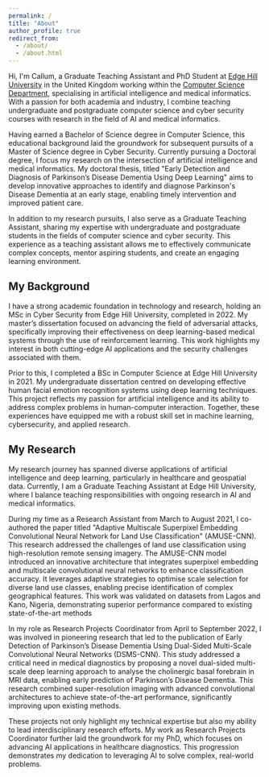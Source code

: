 ```yaml
---
permalink: /
title: "About"
author_profile: true
redirect_from: 
  - /about/
  - /about.html
---
```


Hi, I'm Callum, a Graduate Teaching Assistant and PhD Student at [Edge Hill University](https://edgehill.ac.uk) in the United Kingdom working within the [Computer Science Department](https://edgehill.ac.uk/departments/academic/computerscience/), specialising in artificial intelligence and medical informatics. With a passion for both academia and industry, I combine teaching undergraduate and postgraduate computer science and cyber security courses with research in the field of AI and medical informatics.

Having earned a Bachelor of Science degree in Computer Science, this educational background laid the groundwork for subsequent pursuits of a Master of Science degree in Cyber Security. Currently pursuing a Doctoral degree, I focus my research on the intersection of artificial intelligence and medical informatics. My doctoral thesis, titled "Early Detection and Diagnosis of Parkinson’s Disease Dementia Using Deep Learning" aims to develop innovative approaches to identify and diagnose Parkinson's Disease Dementia at an early stage, enabling timely intervention and improved patient care.

In addition to my research pursuits, I also serve as a Graduate Teaching Assistant, sharing my expertise with undergraduate and postgraduate students in the fields of computer science and cyber security. This experience as a teaching assistant allows me to effectively communicate complex concepts, mentor aspiring students, and create an engaging learning environment.

## My Background

I have a strong academic foundation in technology and research, holding an MSc in Cyber Security from Edge Hill University, completed in 2022. My master’s dissertation focused on advancing the field of adversarial attacks, specifically improving their effectiveness on deep learning-based medical systems through the use of reinforcement learning. This work highlights my interest in both cutting-edge AI applications and the security challenges associated with them.

Prior to this, I completed a BSc in Computer Science at Edge Hill University in 2021. My undergraduate dissertation centred on developing effective human facial emotion recognition systems using deep learning techniques. This project reflects my passion for artificial intelligence and its ability to address complex problems in human-computer interaction. Together, these experiences have equipped me with a robust skill set in machine learning, cybersecurity, and applied research.

## My Research
My research journey has spanned diverse applications of artificial intelligence and deep learning, particularly in healthcare and geospatial data. Currently, I am a Graduate Teaching Assistant at Edge Hill University, where I balance teaching responsibilities with ongoing research in AI and medical informatics.

During my time as a Research Assistant from March to August 2021, I co-authored the paper titled "Adaptive Multiscale Superpixel Embedding Convolutional Neural Network for Land Use Classification" (AMUSE-CNN). This research addressed the challenges of land use classification using high-resolution remote sensing imagery. The AMUSE-CNN model introduced an innovative architecture that integrates superpixel embedding and multiscale convolutional neural networks to enhance classification accuracy. It leverages adaptive strategies to optimise scale selection for diverse land use classes, enabling precise identification of complex geographical features. This work was validated on datasets from Lagos and Kano, Nigeria, demonstrating superior performance compared to existing state-of-the-art methods

In my role as Research Projects Coordinator from April to September 2022, I was involved in pioneering research that led to the publication of Early Detection of Parkinson’s Disease Dementia Using Dual-Sided Multi-Scale Convolutional Neural Networks (DSMS-CNN). This study addressed a critical need in medical diagnostics by proposing a novel dual-sided multi-scale deep learning approach to analyse the cholinergic basal forebrain in MRI data, enabling early prediction of Parkinson’s Disease Dementia. This research combined super-resolution imaging with advanced convolutional architectures to achieve state-of-the-art performance, significantly improving upon existing methods.

These projects not only highlight my technical expertise but also my ability to lead interdisciplinary research efforts. My work as Research Projects Coordinator further laid the groundwork for my PhD, which focuses on advancing AI applications in healthcare diagnostics. This progression demonstrates my dedication to leveraging AI to solve complex, real-world problems.